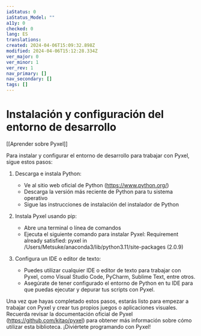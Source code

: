```yaml
---
iaStatus: 0
iaStatus_Model: ""
a11y: 0
checked: 0
lang: ES
translations: 
created: 2024-04-06T15:09:32.898Z
modified: 2024-04-06T15:12:28.334Z
ver_major: 0
ver_minor: 1
ver_rev: 1
nav_primary: []
nav_secondary: []
tags: []
---
```

# Instalación y configuración del entorno de desarrollo

[[Aprender sobre Pyxel]]

Para instalar y configurar el entorno de desarrollo para trabajar con Pyxel, sigue estos pasos:

1. Descarga e instala Python:
   - Ve al sitio web oficial de Python (https://www.python.org/)
   - Descarga la versión más reciente de Python para tu sistema operativo
   - Sigue las instrucciones de instalación del instalador de Python

2. Instala Pyxel usando pip:
   - Abre una terminal o línea de comandos
   - Ejecuta el siguiente comando para instalar Pyxel:
     Requirement already satisfied: pyxel in /Users/Metsuke/anaconda3/lib/python3.11/site-packages (2.0.9)

3. Configura un IDE o editor de texto:
   - Puedes utilizar cualquier IDE o editor de texto para trabajar con Pyxel, como Visual Studio Code, PyCharm, Sublime Text, entre otros.
   - Asegúrate de tener configurado el entorno de Python en tu IDE para que puedas ejecutar y depurar tus scripts con Pyxel.

Una vez que hayas completado estos pasos, estarás listo para empezar a trabajar con Pyxel y crear tus propios juegos o aplicaciones visuales. Recuerda revisar la documentación oficial de Pyxel (https://github.com/kitao/pyxel) para obtener más información sobre cómo utilizar esta biblioteca. ¡Diviértete programando con Pyxel!
